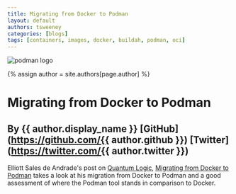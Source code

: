 ```yaml
---
title: Migrating from Docker to Podman 
layout: default
authors: tsweeney 
categories: [blogs]
tags: [containers, images, docker, buildah, podman, oci]
---
```

![podman logo](https://podman.io/images/podman.svg)

{% assign author = site.authors[page.author] %}

# Migrating from Docker to Podman 
## By {{ author.display_name }} [GitHub](https://github.com/{{ author.github }}) [Twitter](https://twitter.com/{{ author.twitter }})

Elliott Sales de Andrade's post on [Quantum Logic](https://qulogic.gitlab.io/), [Migrating from Docker to Podman](https://qulogic.gitlab.io/posts/2019-10-20-migrating-to-podman/) takes a look at his migration from Docker to Podman and a good assessment of where the Podman tool stands in comparison to Docker.
